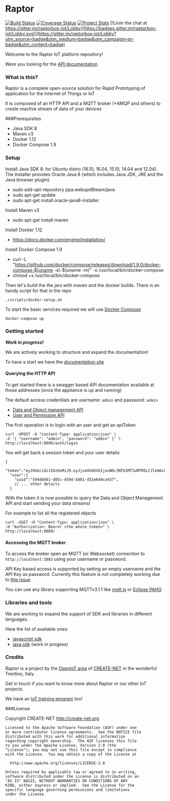 # Raptor

[![Build Status](https://travis-ci.org/raptorbox/raptor.svg?branch=master)](https://travis-ci.org/raptorbox/raptor) [![Coverage Status](https://coveralls.io/repos/github/raptorbox/raptor/badge.svg?branch=master)](https://coveralls.io/github/raptorbox/raptor?branch=master) [![Project Stats](https://www.openhub.net/p/raptorbox/widgets/project_thin_badge.gif)](https://www.openhub.net/p/raptorbox) [![Join the chat at https://gitter.im/raptorbox-iot/Lobby](https://badges.gitter.im/raptorbox-iot/Lobby.svg)](https://gitter.im/raptorbox-iot/Lobby?utm_source=badge&utm_medium=badge&utm_campaign=pr-badge&utm_content=badge)

Welcome to the Raptor IoT platform repository!

Were you looking for the [API documentation](http://raptorbox.github.io/)

### What is this?

Raptor is a complete open-source solution for Rapid Prototyping of application for the Internet of Things or IoT

It is composed of an HTTP API and a MQTT broker (+AMQP and others) to create reactive stream of data of your devices

###Prerequisites

- Java SDK 8
- Maven v3
- Docker 1.12
- Docker Compose 1.9

### Setup

Install Java SDK 8. for Ubuntu distro (16.10, 16.04, 15.10, 14.04 and 12.04). The installer provides Oracle Java 8 (which includes Java JDK, JRE and the Java browser plugin).

- sudo add-apt-repository ppa:webupd8team/java
- sudo apt-get update
- sudo apt-get install oracle-java8-installer

Install Maven v3

- sudo apt-get install maven

Install Docker 1.12

- https://docs.docker.com/engine/installation/

Install Docker Compose 1.9

- curl -L "https://github.com/docker/compose/releases/download/1.9.0/docker-compose-$(uname -s)-$(uname -m)" -o /usr/local/bin/docker-compose
- chmod +x /usr/local/bin/docker-compose


Then let's build the the jars with maven and the docker builds. There is an handy script for that in the repo

`./scripts/docker-setup.sh`

To start the basic services required we will use [Docker Compose](https://docs.docker.com/compose/)

`docker-compose up`

### Getting started

***Work in progress!***

We are actively working to structure and expand the documentation!

To have a start we have the [documentation site](http://raptorbox.github.io)

#### Querying the HTTP API

To get started there is a swagger based API documentation available at those addresses (once the appliance is up and running)

The default access credentials are username: `admin` and password: `admin`

- [Data and Object management API](http://localhost:8080/swagger.yaml)
- [User and Permission API](http://localhost:8090/auth/swagger.yaml)

The first operation is to login with an user and get an apiToken

```
curl -XPOST -H "Content-Type: application/json" \
-d '{ "username": "admin", "password": "admin" }' \
http://localhost:8090/auth/login
```

You will get back a session token and your user details

```
{
  "token":"eyJhbGciOiJIUzUxMiJ9.eyJjcmVhdGVkIjoxNDc3NTU1MTIwMTM5LCJleHAiOjE0Nzc1NTY5MjAsInV1aWQiOiI1OTRkYjY4MS1kMDVjLTQ1OWQtYjg4MS1kMzJlNjQwY2E5MzcifQ.4khnaaAVyoMm_QWjES5NQ6uNbUaaCyrTfrGx47p2qUdFh6ZWtvafGrZvf7iiarIj50FeXrqoSc9N0XTOYaVnig",
  "user":{
    "uuid":"594db681-d05c-459d-b881-d32e640ca937",
    // ... other details
  }
```

With the token it is now possible to query the Data and Object Management API and start sending your data streams!

For example to list all the registered objects

```
curl -XGET -H "Content-Type: application/json" \
-H "Authorization: Bearer <the whole token>" \
http://localhost:8080/
```

#### Accessing the MQTT broker

To access the broker open an MQTT (or Websocket) connection to `http://localhost:1883` using your username or password.

API Key based access is supported by setting an empty username and the API Key as password. Currently this feature is not completely working due to [this issue](https://issues.apache.org/jira/browse/ARTEMIS-826)

You can use any library supporting MQTTv3.1.1 like [mqtt.js](https://github.com/mqttjs/MQTT.js) or [Eclipse PAHO](https://eclipse.org/paho/)

### Libraries and tools

We are working to expand the support of SDK and libraries in different languages.

Here the list of available ones:

- [javascript sdk](https://github.com/raptorbox/raptorjs)
- [java sdk](https://github.com/raptorbox/raptor/raptor-client) (work in progess)

### Credits

Raptor is a project by the [OpenIoT area](http://perfectiot.eu/) of [CREATE-NET](http://create-net.org) in the wonderful Trentino, Italy.

Get in touch if you want to know more about Raptor or our other IoT projects.

We have an [IoT training program](http://perfectiot.eu/iot-training/) too!

###License

Copyright CREATE-NET <http://create-net.org>

```
Licensed to the Apache Software Foundation (ASF) under one
or more contributor license agreements.  See the NOTICE file
distributed with this work for additional information
regarding copyright ownership.  The ASF licenses this file
to you under the Apache License, Version 2.0 (the
"License"); you may not use this file except in compliance
with the License.  You may obtain a copy of the License at

  http://www.apache.org/licenses/LICENSE-2.0

Unless required by applicable law or agreed to in writing,
software distributed under the License is distributed on an
"AS IS" BASIS, WITHOUT WARRANTIES OR CONDITIONS OF ANY
KIND, either express or implied.  See the License for the
specific language governing permissions and limitations
under the License.
```
